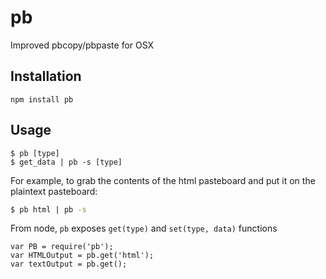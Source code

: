 # pb

Improved pbcopy/pbpaste for OSX

## Installation

`npm install pb`

## Usage

```
$ pb [type]
$ get_data | pb -s [type]
```

For example, to grab the contents of the html pasteboard and put it on the 
plaintext pasteboard:


```bash
$ pb html | pb -s
```

From node, `pb` exposes `get(type)` and `set(type, data)` functions

```
var PB = require('pb');
var HTMLOutput = pb.get('html');
var textOutput = pb.get();
```
